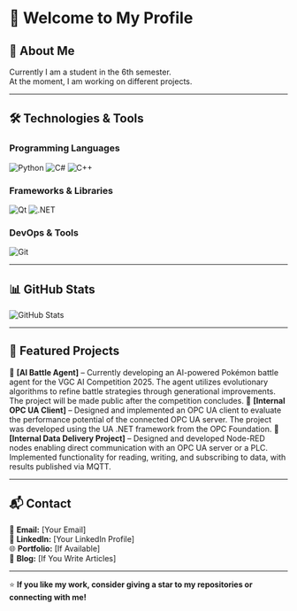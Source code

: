 # 👋 Welcome to My Profile  

## 🚀 About Me  
Currently I am a student in the 6th semester.  
At the moment, I am working on different projects.  

---

## 🛠️ Technologies & Tools  
### **Programming Languages**
![Python](https://img.shields.io/badge/-Python-3776AB?style=flat&logo=python&logoColor=white)
![C#](https://img.shields.io/badge/-C%23-a27add?style=flat&logo=sharp&logoColor=white)
![C++](https://img.shields.io/badge/-C++-%236295cb?style=flat&logo=cplusplus&logoColor=white)

### **Frameworks & Libraries**  
![Qt](https://img.shields.io/badge/-Qt-%23000000?style=flat&logo=qt&logoColor=white)
![.NET](https://img.shields.io/badge/-.NET-%235632d5?style=flat&logo=dotnet&logoColor=white)

### **DevOps & Tools**  
![Git](https://img.shields.io/badge/-Git-F05032?style=flat&logo=git&logoColor=white)  

---

## 📊 GitHub Stats  
![GitHub Stats](https://github-readme-stats.vercel.app/api?username=MaxMinus1&show_icons=true&theme=default)  

---

## 📂 Featured Projects  
🔹 **[AI Battle Agent]** – Currently developing an AI-powered Pokémon battle agent for the VGC AI Competition 2025. The agent utilizes evolutionary algorithms to refine battle strategies through generational improvements. The project will be made public after the competition concludes.
🔹 **[Internal OPC UA Client]** – Designed and implemented an OPC UA client to evaluate the performance potential of the connected OPC UA server. The project was developed using the UA .NET framework from the OPC Foundation.
🔹 **[Internal Data Delivery Project]** – Designed and developed Node-RED nodes enabling direct communication with an OPC UA server or a PLC. Implemented functionality for reading, writing, and subscribing to data, with results published via MQTT.  

---

## 📬 Contact  
📧 **Email:** [Your Email]  
💼 **LinkedIn:** [Your LinkedIn Profile]  
🌐 **Portfolio:** [If Available]  
📝 **Blog:** [If You Write Articles]  

---

⭐ **If you like my work, consider giving a star to my repositories or connecting with me!**  
